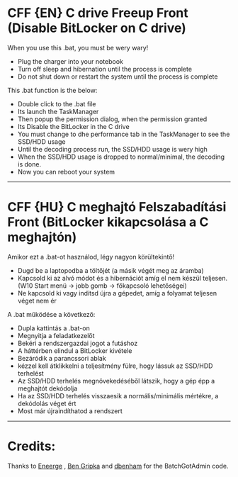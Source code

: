 # CFF {EN} C drive Freeup Front (Disable BitLocker on C drive)

When you use this .bat, you must be wery wary!
 - Plug the charger into your notebook
 - Turn off sleep and hibernation until the process is complete
 - Do not shut down or restart the system until the process is complete 

This .bat function is the below:
 - Double click to the .bat file
 - Its launch the TaskManager
 - Then popup the permission dialog, when the permission granted
 - Its Disable the BitLocker in the C drive
 - You must change to dhe performance tab in the TaskManager to see the SSD/HDD usage
 - Until the decoding process run, the SSD/HDD usage is wery high
 - When the SSD/HDD usage is dropped to normal/minimal, the decoding is done.
 - Now you can reboot your system

----------------------------------------------------

# CFF {HU} C meghajtó Felszabadítási Front (BitLocker kikapcsolása a C meghajtón)

Amikor ezt a .bat-ot használod, légy nagyon körültekintő!
 - Dugd be a laptopodba a töltőjét (a másik végét meg az áramba)
 - Kapcsold ki az alvó módot és a hibernációt amíg el nem készül teljesen. (W10 Start menü -> jobb gomb -> főkapcsoló lehetőségei)
 - Ne kapcsold ki vagy indítsd újra a gépedet, amíg a folyamat teljesen véget nem ér

A .bat működése a következő:
 - Dupla kattintás a .bat-on
 - Megnyitja a feladatkezelőt
 - Bekéri a rendszergazdai jogot a futáshoz
 - A háttérben elindul a BitLocker kivétele
 - Bezáródik a parancssori ablak
 - kézzel kell átklikkelni a teljesítmény fülre, hogy lássuk az SSD/HDD terhelést
 - Az SSD/HDD terhelés megnövekedéséből látszik, hogy a gép épp a meghajtót dekódolja
 - Ha az SSD/HDD terhelés visszaesik a normális/minimális mértékre, a dekódolás véget ért
 - Most már újraindíthatod a rendszert

----------------------------------------------------

# Credits:
Thanks to [Eneerge](https://sites.google.com/site/eneerge/scripts/batchgotadmin) , [Ben Gripka](https://stackoverflow.com/a/10052222/17388166) and [dbenham](https://stackoverflow.com/a/10052222/17388166) for the BatchGotAdmin code.
